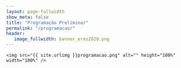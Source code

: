 ```yaml
---
layout: page-fullwidth
show_meta: false
title: "Programação Preliminar"
permalink: "/programacao/"
header:
   image_fullwidth: banner_eres2020.png
---
```



	<img src="{{ site.urlimg }}programacao.png" alt="" height="100%" width="100%" />
